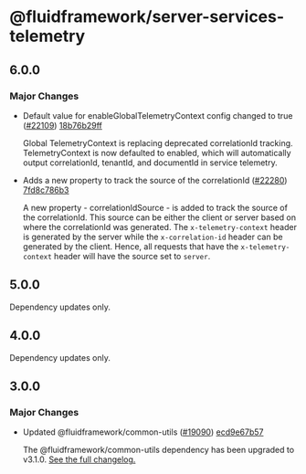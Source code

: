 # @fluidframework/server-services-telemetry

## 6.0.0

### Major Changes

-   Default value for enableGlobalTelemetryContext config changed to true ([#22109](https://github.com/microsoft/FluidFramework/pull/22109)) [18b76b29ff](https://github.com/microsoft/FluidFramework/commit/18b76b29ff92f2362fb3aaba09c82f13e8b2d7b3)

    Global TelemetryContext is replacing deprecated correlationId tracking. TelemetryContext is now defaulted to enabled, which will automatically output correlationId, tenantId, and documentId in service telemetry.

-   Adds a new property to track the source of the correlationId ([#22280](https://github.com/microsoft/FluidFramework/pull/22280)) [7fd8c786b3](https://github.com/microsoft/FluidFramework/commit/7fd8c786b339f2dabd93905c41dae8f8dda7bc4b)

    A new property - correlationIdSource - is added to track the source of the correlationId. This source can be either the client or server based on where the correlationId was generated. The `x-telemetry-context` header is generated by the server while the `x-correlation-id` header can be generated by the client. Hence, all requests that have the `x-telemetry-context` header will have the source set to `server`.

## 5.0.0

Dependency updates only.

## 4.0.0

Dependency updates only.

## 3.0.0

### Major Changes

-   Updated @fluidframework/common-utils ([#19090](https://github.com/microsoft/FluidFramework/issues/19090)) [ecd9e67b57](https://github.com/microsoft/FluidFramework/commits/ecd9e67b5748415ad93c6273047fdcca457b3a14)

    The @fluidframework/common-utils dependency has been upgraded to v3.1.0.
    [See the full changelog.](https://github.com/microsoft/FluidFramework/blob/main/common/lib/common-utils/CHANGELOG.md#310)
